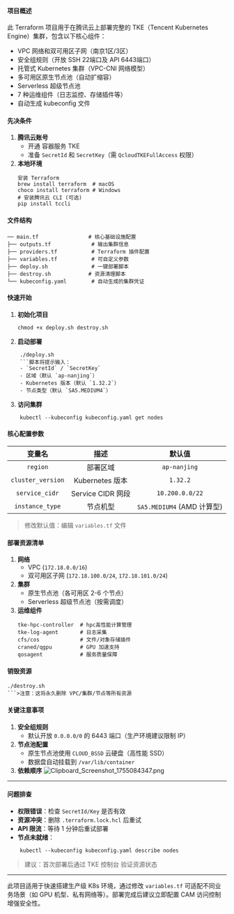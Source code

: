 #### 项目概述

此 Terraform 项目用于在腾讯云上部署完整的 TKE（Tencent Kubernetes Engine）集群，包含以下核心组件：
- VPC 网络和双可用区子网（南京1区/3区）
- 安全组规则（开放 SSH 22端口及 API 6443端口）
- 托管式 Kubernetes 集群（VPC-CNI 网络模型）
- 多可用区原生节点池（自动扩缩容）
- Serverless 超级节点池
- 7 种运维组件（日志监控、存储插件等）
- 自动生成 kubeconfig 文件


#### 先决条件

1. ​**腾讯云账号**​
	- 开通 容器服务 TKE
	- 准备 `SecretId` 和 `SecretKey`（需 `QcloudTKEFullAccess` 权限）
2. ​**本地环境**​
	```
	安装 Terraform
	brew install terraform  # macOS
	choco install terraform # Windows
	# 安装腾讯云 CLI (可选)
	pip install tccli
	```


#### 文件结构

```
── main.tf                # 核心基础设施配置
├── outputs.tf             # 输出集群信息
├── providers.tf           # Terraform 插件配置
├── variables.tf           # 可自定义参数
├── deploy.sh              # 一键部署脚本
├── destroy.sh            # 资源清理脚本
└── kubeconfig.yaml        # 自动生成的集群凭证
```

#### 快速开始

1. ​**初始化项目**​
	```
	chmod +x deploy.sh destroy.sh
	```
2. ​**启动部署**​

```
	./deploy.sh
	```脚本将提示输入：
	- `SecretId` / `SecretKey`
	- 区域（默认 `ap-nanjing`）
	- Kubernetes 版本（默认 `1.32.2`）
	- 节点类型（默认 `SA5.MEDIUM4`）
```

3. ​**访问集群**​

```
	kubectl --kubeconfig kubeconfig.yaml get nodes
```


#### 核心配置参数


|变量名|描述|默认值|
|:-:|:-:|:-:|
|`region`|部署区域|`ap-nanjing`|
|`cluster_version`|Kubernetes 版本|`1.32.2`|
|`service_cidr`|Service CIDR 网段|`10.200.0.0/22`|
|`instance_type`|节点机型|`SA5.MEDIUM4` (AMD 计算型)|
>修改默认值：编辑 `variables.tf` 文件


#### 部署资源清单

1. ​**网络**​
	- VPC (`172.18.0.0/16`)
	- 双可用区子网 (`172.18.100.0/24`, `172.18.101.0/24`)
2. ​**集群**​
	- 原生节点池（各可用区 2-6 个节点）
	- Serverless 超级节点池（按需调度）
3. ​**运维组件**​
	```
	tke-hpc-controller  # hpc高性能计算管理
	tke-log-agent       # 日志采集
	cfs/cos             # 文件/对象存储插件
	craned/qgpu         # GPU 加速支持
	qosagent            # 服务质量保障
	```


#### 销毁资源

```
./destroy.sh
```>注意：这将永久删除 VPC/集群/节点等所有资源
```

#### 关键注意事项

1. ​**安全组规则**​
	- 默认开放 `0.0.0.0/0` 的 6443 端口（生产环境建议限制 IP）
2. ​**节点池配置**​
	- 原生节点池使用 `CLOUD_BSSD` 云硬盘（高性能 SSD）
	- 数据盘自动挂载到 `/var/lib/container`
3. ​**依赖顺序**​
![Clipboard_Screenshot_1755084347.png](/images/依赖.png)


----
#### 问题排查

- ​**权限错误**​：检查 `SecretId/Key` 是否有效
- ​**资源冲突**​：删除 `.terraform.lock.hcl` 后重试
- ​**API 限流**​：等待 1 分钟后重试部署
- ​**节点未就绪**​：
```
	kubectl --kubeconfig kubeconfig.yaml describe nodes
```

>建议：首次部署后通过 TKE 控制台 验证资源状态


----
此项目适用于快速搭建生产级 K8s 环境，通过修改 `variables.tf` 可适配不同业务场景（如 GPU 机型、私有网络等）。部署完成后建议立即配置 CAM 访问控制 增强安全性。
